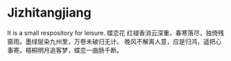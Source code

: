 # Jizhitangjiang
It is a small respository for leisure.
蝶恋花
红褪香消云深重，春寒落尽，独倚残窗雨。墨绿层染九州里，万卷未破归无计。
晚风不解离人意，应是归鸿，遥把心事寄。梧桐明月追客梦，蝶恋一曲肠千断。
